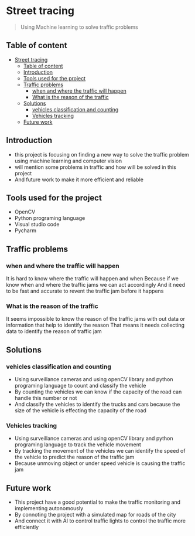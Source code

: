 # Street tracing

> Using Machine learning to solve traffic problems

## Table of content

- [Street tracing](#street-tracing)
  - [Table of content](#table-of-content)
  - [Introduction](#introduction)
  - [Tools used for the project](#tools-used-for-the-project)
  - [Traffic problems](#traffic-problems)
    - [when and where the traffic will happen](#when-and-where-the-traffic-will-happen)
    - [What is the reason of the traffic](#what-is-the-reason-of-the-traffic)
  - [Solutions](#solutions)
    - [vehicles classification and counting](#vehicles-classification-and-counting)
    - [Vehicles tracking](#vehicles-tracking)
  - [Future work](#future-work)


## Introduction

- this project is focusing on finding a new way to solve the traffic problem using machine learning and computer vision
- will mention some problems in traffic and how will be solved in this project
- And future work to make it more efficient and reliable

## Tools used for the project

- OpenCV
- Python programing language
- Visual studio code
- Pycharm

## Traffic problems

### when and where the traffic will happen

It is hard to know where the traffic will happen and when Because if we know when and where the traffic jams we can act accordingly And it need to be fast and accurate to revent the traffic jam before it happens

### What is the reason of the traffic

It seems impossible to know the reason of the traffic jams with out data or information that help to identify the reason That means it needs collecting data to identify the reason of traffic jam

## Solutions

### vehicles classification and counting

- Using surveillance cameras and using openCV library and python programing language to count and classify the vehicle
- By counting the vehicles we can know if the capacity of the road can handle this number or not
- And classify the vehicles to identify the trucks and cars because the size of the vehicle is effecting the capacity of the road

### Vehicles tracking

- Using surveillance cameras and using openCV library and python programing language to track the vehicle movement
- By tracking the movement of the vehicles we can identify the speed of the vehicle to predict the reason of the traffic jam
- Because unmoving object or under speed vehicle is causing the traffic jam

## Future work

- This project have a good potential to make the traffic monitoring and implementing autonomously
- By connoting the project with a simulated map for roads of the city
- And connect it with AI to control traffic lights to control the traffic more efficiently
